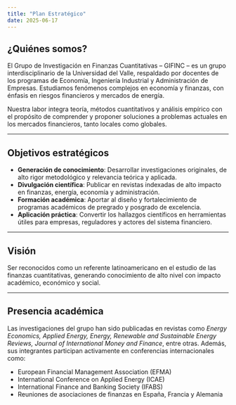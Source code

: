 ```yaml
---
title: "Plan Estratégico"
date: 2025-06-17
---
```



## ¿Quiénes somos?

El Grupo de Investigación en Finanzas Cuantitativas – GIFINC – es un grupo interdisciplinario de la Universidad del Valle, respaldado por docentes de los programas de Economía, Ingeniería Industrial y Administración de Empresas. Estudiamos fenómenos complejos en economía y finanzas, con énfasis en riesgos financieros y mercados de energía.

Nuestra labor integra teoría, métodos cuantitativos y análisis empírico con el propósito de comprender y proponer soluciones a problemas actuales en los mercados financieros, tanto locales como globales.

---


## Objetivos estratégicos

- **Generación de conocimiento**: Desarrollar investigaciones originales, de alto rigor metodológico y relevancia teórica y aplicada.
- **Divulgación científica**: Publicar en revistas indexadas de alto impacto en finanzas, energía, economía y administración.
- **Formación académica**: Aportar al diseño y fortalecimiento de programas académicos de pregrado y posgrado de excelencia.
- **Aplicación práctica**: Convertir los hallazgos científicos en herramientas útiles para empresas, reguladores y actores del sistema financiero.

---

## Visión

Ser reconocidos como un referente latinoamericano en el estudio de las finanzas cuantitativas, generando conocimiento de alto nivel con impacto académico, económico y social.

---

## Presencia académica

Las investigaciones del grupo han sido publicadas en revistas como *Energy Economics, Applied Energy, Energy, Renewable and Sustainable Energy Reviews, Journal of International Money and Finance*, entre otras. Además, sus integrantes participan activamente en conferencias internacionales como:

- European Financial Management Association (EFMA)
- International Conference on Applied Energy (ICAE)
- International Finance and Banking Society (IFABS)
- Reuniones de asociaciones de finanzas en España, Francia y Alemania

